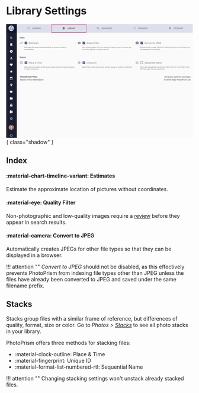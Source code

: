# Library Settings

![](img/settings-library-light.png){ class="shadow" }


## Index ##

#### :material-chart-timeline-variant: Estimates ####

Estimate the approximate location of pictures without coordinates.

#### :material-eye: Quality Filter ####

Non-photographic and low-quality images require a [review](../organize/review.md) before they appear in search results.

#### :material-camera: Convert to JPEG ####

Automatically creates JPEGs for other file types so that they can be displayed in a browser.

!!! attention ""
    *Convert to JPEG* should not be disabled, as this effectively prevents PhotoPrism from indexing file types other than JPEG unless the files have already been converted to JPEG and saved under the same filename prefix.

## Stacks ##

Stacks group files with a similar frame of reference, but differences of quality, format, size or color.
Go to *Photos > [Stacks](../organize/stacks.md)* to see all photo stacks in your library.

PhotoPrism offers three methods for stacking files:

* :material-clock-outline: Place & Time 
* :material-fingerprint: Unique ID
* :material-format-list-numbered-rtl: Sequential Name

!!! attention ""
    Changing stacking settings won't unstack already stacked files.
